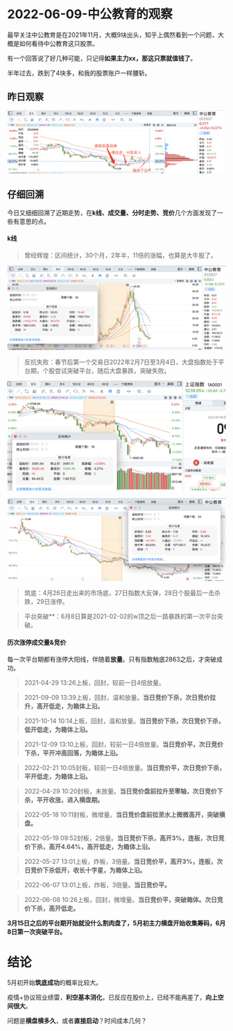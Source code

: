 # 2022-06-09-中公教育的观察

最早关注中公教育是在2021年11月，大概9块出头，知乎上偶然看到一个问题，大概是如何看待中公教育这只股票。

有一个回答说了好几种可能，只记得**如果主力xx，那这只票就值钱了**。

半年过去，跌到了4块多，和我的股票账户一样腰斩。

## 昨日观察

![img](resource/2022-06-08_zgjy.png)

## 仔细回溯

今日又细细回溯了近期走势，在**k线、成交量、分时走势、竞价**几个方面发现了一些有意思的点。

#### k线

> 曾经辉煌：区间统计，30个月，2年半，11倍的涨幅，也算是大牛股了。

![img](resource/2022-06-09_zgjy_month.png)




> 反抗失败：春节后第一个交易日2022年2月7日至3月4日，大盘指数处于平台期，个股尝试突破平台，随后大盘暴跌，突破失败。

![img](resource/2022-06-09_szzs_02_07.png)

![img](resource/2022-06-09_zgjy_02_07.png)




> 筑底：4月26日走出来的市场底，27日指数大反弹，28日个股最后一击杀跌，29日涨停。

> 平台突破**：6月8日算是2021-02-02的w顶之后一路暴跌的第一次平台突破。

#### 历次涨停成交量&竞价

每一次平台期都有涨停大阳线，伴随着**放量**。只有指数触底2863之后，才突破成功。

> 2021-04-29 13:26上板，回封，较前一日4倍放量。

> 2021-09-09 13:39上板，回封，温和放量。**当日竞价下杀，次日竞价拉升，高开低走，为箱体上沿。**

> 2021-10-14 10:14上板，回封，温和放量。**当日竞价下杀，次日竞价下杀，低开低走，为箱体上沿。**

> 2021-12-09 13:10上板，回封，较前一日4倍放量。**当日竞价平，次日竞价下杀，平开冲高回落，为箱体上沿。**

> 2022-02-21 10:05封板，较前一日4倍放量。**当日竞价平，次日竞价下杀，平开低走，为箱体上沿。**

> 2022-04-29 10:20封板，未放量。**当日竞价盘前拉升至零轴，次日竞价下杀，平开收涨，进入横盘期。**

> 2022-05-18 10:11封板，微增量。**当日竞价盘前拉至水上微微高开，突破横盘。**

> 2022-05-19 09:52封板，2倍量。**当日竞价下杀，高开3%，连板，次日竞价下杀，高开4.64%，高开低走，为箱体上沿。**

> 2022-05-27 13:01上板，炸板，3倍量。**当日竞价平，高开3%，连板，次日竞价下杀低开，收长十字星，为箱体上沿。**

> 2022-06-07 13:01上板，炸板，3倍量。**当日竞价平。**

> 2022-06-08 10:26上板，回封，微增量。**当日竞价平，突破箱体。次日竞价下杀，高开低走。**


**3月15日之后的平台期开始就没什么割肉盘了，5月初主力横盘开始收集筹码，6月8日第一次突破平台。**


# 结论

5月初开始**筑底成功**的概率比较大。

疫情+协议班业绩雷，**利空基本消化**，已反应在股价上，已经不能再差了，**向上空间很大**。

问题是**横盘横多久**，或者**直接启动**？时间成本几何？

